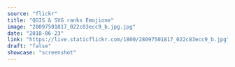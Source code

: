 ```yaml
---
source: "flickr"
title: "QGIS & SVG ranks Emojione"
image: "28097501817_022c83ecc9_b.jpg.jpg"
date: "2018-06-23"
link: "https://live.staticflickr.com/1800/28097501817_022c83ecc9_b.jpg"
draft: "false"
showcase: "screenshot"
---
```

